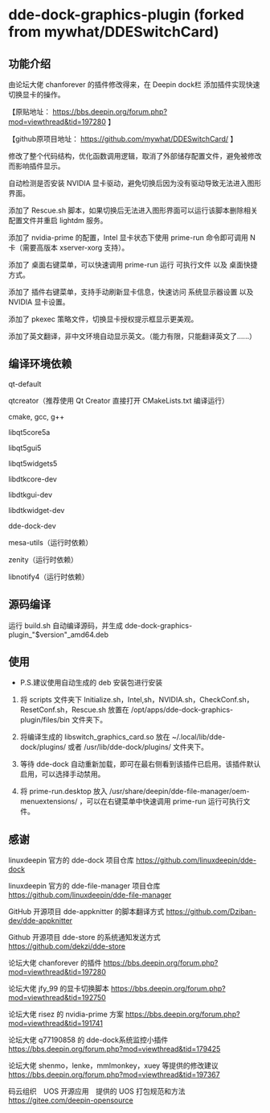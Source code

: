 # dde-dock-graphics-plugin (forked from mywhat/DDESwitchCard)

## 功能介绍

由论坛大佬 chanforever 的插件修改得来，在 Deepin dock栏 添加插件实现快速切换显卡的操作。

【原贴地址： https://bbs.deepin.org/forum.php?mod=viewthread&tid=197280 】

【github原项目地址： https://github.com/mywhat/DDESwitchCard/ 】

修改了整个代码结构，优化函数调用逻辑，取消了外部储存配置文件，避免被修改而影响插件显示。

自动检测是否安装 NVIDIA 显卡驱动，避免切换后因为没有驱动导致无法进入图形界面。

添加了 Rescue.sh 脚本，如果切换后无法进入图形界面可以运行该脚本删除相关配置文件并重启 lightdm 服务。

添加了 nvidia-prime 的配置，Intel 显卡状态下使用 prime-run 命令即可调用 N卡（需要高版本 xserver-xorg 支持）。

添加了 桌面右键菜单，可以快速调用 prime-run 运行 可执行文件 以及 桌面快捷方式。

添加了 插件右键菜单，支持手动刷新显卡信息，快速访问 系统显示器设置 以及 NVIDIA 显卡设置。

添加了 pkexec 策略文件，切换显卡授权提示框显示更美观。

添加了英文翻译，非中文环境自动显示英文。（能力有限，只能翻译英文了......）

## 编译环境依赖

qt-default

qtcreator（推荐使用 Qt Creator 直接打开 CMakeLists.txt 编译运行）

cmake, gcc, g++

libqt5core5a

libqt5gui5

libqt5widgets5

libdtkcore-dev

libdtkgui-dev

libdtkwidget-dev

dde-dock-dev


mesa-utils（运行时依赖）

zenity（运行时依赖）

libnotify4（运行时依赖）

## 源码编译

运行 build.sh 自动编译源码，并生成 dde-dock-graphics-plugin_"$version"_amd64.deb

## 使用

* P.S.建议使用自动生成的 deb 安装包进行安装

1.  将 scripts 文件夹下 Initialize.sh，Intel,sh，NVIDIA.sh，CheckConf.sh，ResetConf.sh，Rescue.sh 放置在 /opt/apps/dde-dock-graphics-plugin/files/bin 文件夹下。

2.  将编译生成的 libswitch_graphics_card.so 放在 ~/.local/lib/dde-dock/plugins/ 或者 /usr/lib/dde-dock/plugins/ 文件夹下。

3.  等待 dde-dock 自动重新加载，即可在最右侧看到该插件已启用。该插件默认启用，可以选择手动禁用。

4.  将 prime-run.desktop 放入 /usr/share/deepin/dde-file-manager/oem-menuextensions/ ，可以在右键菜单中快速调用 prime-run 运行可执行文件。

## 感谢

linuxdeepin 官方的 dde-dock 项目仓库       https://github.com/linuxdeepin/dde-dock

linuxdeepin 官方的 dde-file-manager 项目仓库       https://github.com/linuxdeepin/dde-file-manager

GitHub 开源项目 dde-appknitter 的脚本翻译方式      https://github.com/Dziban-dev/dde-appknitter

Github 开源项目 dde-store 的系统通知发送方式     https://github.com/dekzi/dde-store

论坛大佬 chanforever 的插件        https://bbs.deepin.org/forum.php?mod=viewthread&tid=197280

论坛大佬 jfy_99 的显卡切换脚本     https://bbs.deepin.org/forum.php?mod=viewthread&tid=192750

论坛大佬 risez 的 nvidia-prime 方案        https://bbs.deepin.org/forum.php?mod=viewthread&tid=191741

论坛大佬 q77190858 的 dde-dock系统监控小插件        https://bbs.deepin.org/forum.php?mod=viewthread&tid=179425

论坛大佬 shenmo，lenke，mmlmonkey，xuey 等提供的修改建议       https://bbs.deepin.org/forum.php?mod=viewthread&tid=197367

码云组织　UOS 开源应用　提供的 UOS 打包规范和方法       https://gitee.com/deepin-opensource
